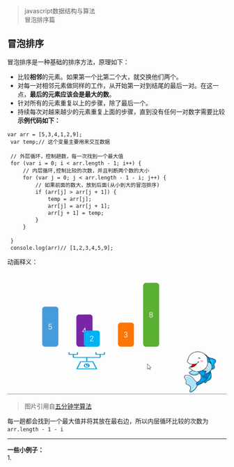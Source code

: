 > javascript数据结构与算法   
> 冒泡排序篇
## 冒泡排序
冒泡排序是一种基础的排序方法，原理如下：
- 比较**相邻**的元素。如果第一个比第二个大，就交换他们两个。
- 对每一对相邻元素做同样的工作，从开始第一对到结尾的最后一对。在这一点，**最后的元素应该会是最大的数**。
- 针对所有的元素重复以上的步骤，除了最后一个。
- 持续每次对越来越少的元素重复上面的步骤，直到没有任何一对数字需要比较   
**示例代码如下：**
```
var arr = [5,3,4,1,2,9];
 var temp;// 这个变量主要用来交互数据

 // 外层循环，控制趟数，每一次找到一个最大值
 for (var i = 0; i < arr.length - 1; i++) {
     // 内层循环,控制比较的次数，并且判断两个数的大小
     for (var j = 0; j < arr.length - 1 - i; j++) {
         // 如果前面的数大，放到后面(从小到大的冒泡排序)
         if (arr[j] > arr[j + 1]) {
             temp = arr[j];
             arr[j] = arr[j + 1];
             arr[j + 1] = temp;
         }
     }

 }
 console.log(arr)// [1,2,3,4,5,9];
 ```
 动画释义：   
 ![五分钟学算法](https://github.com/guozhibing/Web-js-Algorithms/blob/master/%E5%86%92%E6%B3%A1%E6%8E%92%E5%BA%8F.gif)   
 > 图片引用自[五分钟学算法](https://mp.weixin.qq.com/s/vn3KiV-ez79FmbZ36SX9lg) 

 每一趟都会找到一个最大值并将其放在最右边，所以内层循环比较的次数为`arr.length - 1 - i`
 ***
 **一些小例子：**   
 1. 
 

 
